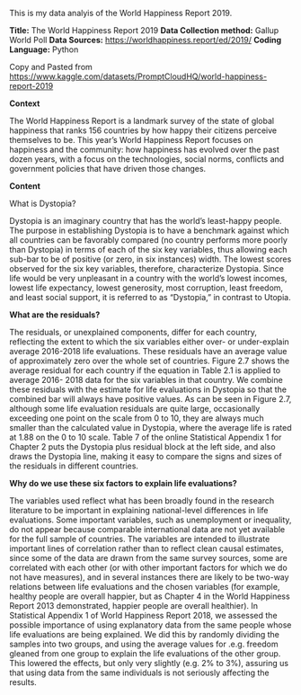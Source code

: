 This is my data analyis of the World Happiness Report 2019.

**Title:** The World Happiness Report 2019
**Data Collection method:** Gallup World Poll
**Data Sources:** https://worldhappiness.report/ed/2019/
**Coding Language:** Python

Copy and Pasted from https://www.kaggle.com/datasets/PromptCloudHQ/world-happiness-report-2019

**Context**

The World Happiness Report is a landmark survey of the state of global happiness that ranks 156 countries by how happy their citizens perceive themselves to be. This year’s World Happiness Report focuses on happiness and the community: how happiness has evolved over the past dozen years, with a focus on the technologies, social norms, conflicts and government policies that have driven those changes.

**Content**

What is Dystopia?

Dystopia is an imaginary country that has the world’s least-happy people. The purpose in establishing Dystopia is to have a benchmark against which all countries can be favorably compared (no country performs more poorly than Dystopia) in terms of each of the six key variables, thus allowing each sub-bar to be of positive (or zero, in six instances) width. The lowest scores observed for the six key variables, therefore, characterize Dystopia. Since life would be very unpleasant in a country with the world’s lowest incomes, lowest life expectancy, lowest generosity, most corruption, least freedom, and least social support, it is referred to as “Dystopia,” in contrast to Utopia.

**What are the residuals?**

The residuals, or unexplained components, differ for each country, reflecting the extent to which the six variables either over- or under-explain average 2016-2018 life evaluations. These residuals have an average value of approximately zero over the whole set of countries. Figure 2.7 shows the average residual for each country if the equation in Table 2.1 is applied to average 2016- 2018 data for the six variables in that country. We combine these residuals with the estimate for life evaluations in Dystopia so that the combined bar will always have positive values. As can be seen in Figure 2.7, although some life evaluation residuals are quite large, occasionally exceeding one point on the scale from 0 to 10, they are always much smaller than the calculated value in Dystopia, where the average life is rated at 1.88 on the 0 to 10 scale. Table 7 of the online Statistical Appendix 1 for Chapter 2 puts the Dystopia plus residual block at the left side, and also draws the Dystopia line, making it easy to compare the signs and sizes of the residuals in different countries.

**Why do we use these six factors to explain life evaluations?**

The variables used reflect what has been broadly found in the research literature to be important in explaining national-level differences in life evaluations. Some important variables, such as unemployment or inequality, do not appear because comparable international data are not yet available for the full sample of countries. The variables are intended to illustrate important lines of correlation rather than to reflect clean causal estimates, since some of the data are drawn from the same survey sources, some are correlated with each other (or with other important factors for which we do not have measures), and in several instances there are likely to be two-way relations between life evaluations and the chosen variables (for example, healthy people are overall happier, but as Chapter 4 in the World Happiness Report 2013 demonstrated, happier people are overall healthier). In Statistical Appendix 1 of World Happiness Report 2018, we assessed the possible importance of using explanatory data from the same people whose life evaluations are being explained. We did this by randomly dividing the samples into two groups, and using the average values for .e.g. freedom gleaned from one group to explain the life evaluations of the other group. This lowered the effects, but only very slightly (e.g. 2% to 3%), assuring us that using data from the same individuals is not seriously affecting the results.

